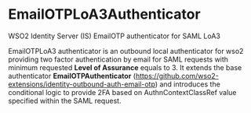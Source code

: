 # EmailOTPLoA3Authenticator
WSO2 Identity Server (IS) EmailOTP authenticator for SAML LoA3

EmailOTPLoA3 authenticator is an outbound local authenticator for wso2 providing two factor authentication by email for SAML requests with minimum requested **Level of Assurance** equals to 3. It extends the base authenticator **EmailOTPAuthenticator** (https://github.com/wso2-extensions/identity-outbound-auth-email-otp) and introduces the conditional logic to provide 2FA based on AuthnContextClassRef value specified within the SAML request. 


